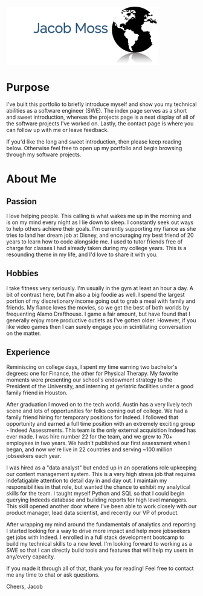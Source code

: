 ![Alt text](assets/images/LogoMakr_73l3bo.png "Jacob Moss")

# Purpose
I've built this portfolio to briefly introduce myself and show you my technical abilities as a software engineer (SWE). The index page serves as a short and sweet introduction, whereas the projects page is a neat display of all of the software projects I've worked on. Lastly, the contact page is where you can follow up with me or leave feedback.

If you'd like the long and sweet introduction, then please keep reading below. Otherwise feel free to open up my portfolio and begin browsing through my software projects.
    
  
  
  
# About Me
  
## Passion
I love helping people. This calling is what wakes me up in the morning and is on my mind every night as I lie down to sleep. I constantly seek out ways to help others achieve their goals. I'm currently supporting my fiance as she tries to land her dream job at Disney, and encouraging my best friend of 20 years to learn how to code alongside me. I used to tutor friends free of charge for classes I had already taken during my college years. This is a resounding theme in my life, and I'd love to share it with you.

## Hobbies
I take fitness very seriously. I'm usually in the gym at least an hour a day. A bit of contrast here, but I'm also a big foodie as well. I spend the largest portion of my discretionary income going out to grab a meal with family and friends. My fiance loves the movies, so we get the best of both worlds by frequenting Alamo Drafthouse. I game a fair amount, but have found that I generally enjoy more productive outlets as I've gotten older. However, if you like video games then I can surely engage you in scintillating conversation on the matter. 

## Experience
Reminiscing on college days, I spent my time earning two bachelor's degrees: one for Finance, the other for Physical Therapy. My favorite moments were presenting our school's endowment strategy to the President of the University, and interning at geriatric facilities under a good family friend in Houston.

After graduation I moved on to the tech world. Austin has a very lively tech scene and lots of opportunities for folks coming out of college. We had a family friend hiring for temporary positions for Indeed. I followed that opportunity and earned a full time position with an extremely exciting group - Indeed Assessments. This team is the only external acquisition Indeed has ever made. I was hire number 22 for the team, and we grew to 70+ employees in two years. We hadn't published our first assessment when I began, and now we're live in 22 countries and serving ~100 million jobseekers each year. 

I was hired as a "data analyst" but ended up in an operations role upkeeping our content management system. This is a very high stress job that requires indefatigable attention to detail day in and day out. I maintain my responsibilities in that role, but wanted the chance to exhibit my analytical skills for the team. I taught myself Python and SQL so that I could begin querying Indeeds database and building reports for high level managers. This skill opened another door where I've been able to work closely with our product manager, lead data scientist, and recently our VP of product. 

After wrapping my mind around the fundamentals of analytics and reporting I started looking for a way to drive more impact and help more jobseekers get jobs with Indeed. I enrolled in a full stack development bootcamp to build my technical skills to a new level. I'm looking forward to working as a SWE so that I can directly build tools and features that will help my users in any/every capacity. 

If you made it through all of that, thank you for reading! Feel free to contact me any time to chat or ask questions.

Cheers,
Jacob